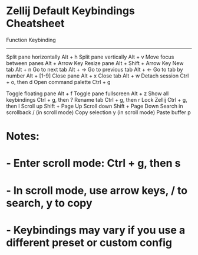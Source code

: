 # Zellij Default Keybindings Cheatsheet

Function                         Keybinding
-------------------------------  -----------------------------
Split pane horizontally          Alt + h
Split pane vertically            Alt + v
Move focus between panes         Alt + Arrow Key
Resize pane                      Alt + Shift + Arrow Key
New tab                          Alt + n
Go to next tab                   Alt + →
Go to previous tab               Alt + ←
Go to tab by number              Alt + [1-9]
Close pane                       Alt + x
Close tab                        Alt + w
Detach session                   Ctrl + o, then d
Open command palette             Ctrl + g

Toggle floating pane             Alt + f
Toggle pane fullscreen           Alt + z
Show all keybindings             Ctrl + g, then ?
Rename tab                       Ctrl + g, then r
Lock Zellij                      Ctrl + g, then l
Scroll up                        Shift + Page Up
Scroll down                      Shift + Page Down
Search in scrollback             / (in scroll mode)
Copy selection                   y (in scroll mode)
Paste buffer                     p

# Notes:
# - Enter scroll mode: Ctrl + g, then s
# - In scroll mode, use arrow keys, / to search, y to copy
# - Keybindings may vary if you use a different preset or custom config
